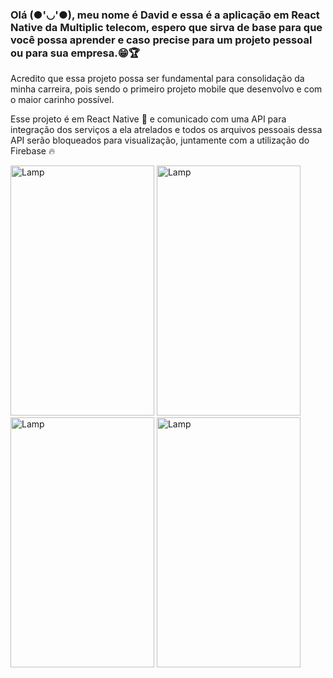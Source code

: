 <div>
  <h3> 
    Olá (●'◡'●), meu nome é David e essa é a aplicação em React Native da Multiplic telecom, espero que sirva de base para que você possa aprender e caso precise para um   projeto pessoal ou para sua empresa.😁🏆
  </h3>
</div>
<div>
	<p> 	Acredito que essa projeto possa ser fundamental para consolidação da minha carreira, pois sendo o primeiro projeto mobile que desenvolvo e com o maior carinho possível.
	</p>
</div>
<div>
	<p>	Esse projeto é em React Native 📱 e comunicado com uma API para integração dos serviços a ela atrelados e todos os arquivos pessoais dessa API serão bloqueados para visualização, juntamente com a utilização do Firebase 🔥
	</p>
</div>
<div style="display: inline-block; >
	<img src="https://github.com/DDMotinha/printmultinews/blob/main/homescreen.png" alt="Lamp" width="230" height="400">
	<img src="https://github.com/DDMotinha/printmultinews/blob/main/ContactScreen.png" alt="Lamp" width="230" height="400">
	<img src="https://github.com/DDMotinha/printmultinews/blob/main/consume.png" alt="Lamp" width="230" height="400">
	<img src="https://github.com/DDMotinha/printmultinews/blob/main/loginscreen.png" alt="Lamp" width="230" height="400">
	<img src="https://github.com/DDMotinha/printmultinews/blob/main/veolcityscreen.png" alt="Lamp" width="230" height="400">	
</div>


